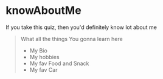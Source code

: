 # knowAboutMe
 If you take this quiz, then you'd definitely know lot about me

>What all the things You gonna learn here
>- My Bio
>- My hobbies
>- My fav Food and Snack
>- My fav Car

